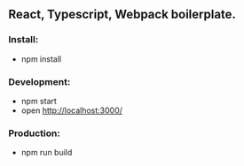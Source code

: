 ## React, Typescript, Webpack boilerplate.

### Install:
- npm install
### Development:
- npm start
- open [http://localhost:3000/](http://localhost:3000/)
### Production:
- npm run build

